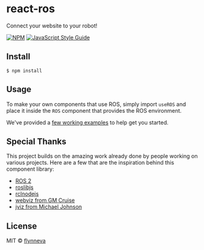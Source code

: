 # react-ros
Connect your website to your robot!

[![NPM](https://img.shields.io/npm/v/react-ros.svg)](https://www.npmjs.com/package/react-ros) [![JavaScript Style Guide](https://img.shields.io/badge/code_style-standard-brightgreen.svg)](https://standardjs.com)

## Install

```
$ npm install 
```

## Usage

To make your own components that use ROS, simply import `useROS` and place it inside the `ROS` component that provides the ROS environment. 

We've provided a [few working examples](https://flynneva.github.io/react-ros/examples/simple_echo/) to help get you started.

## Special Thanks
This project builds on the amazing work already done by people working on various projects. Here are a few that are the inspiration behind this component library:
- [ROS 2](https://github.com/ros)
- [roslibjs](https://github.com/RobotWebTools/roslibjs)
- [rclnodejs](https://github.com/RobotWebTools/rclnodejs)
- [webviz from GM Cruise](https://github.com/)
- [jviz from Michael Johnson](https://github.com/MJohnson459/jviz)

## License

MIT © [flynneva](https://github.com/flynneva)
